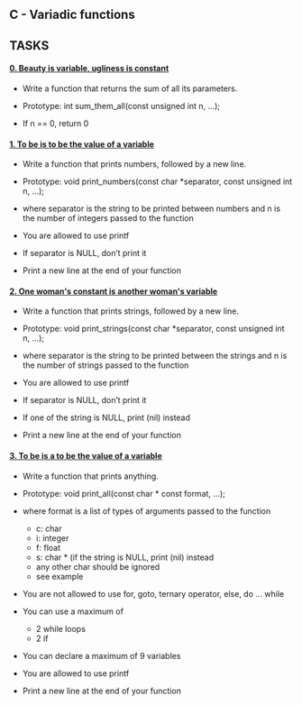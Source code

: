 ## C - Variadic functions

## TASKS

#### [0. Beauty is variable, ugliness is constant](0-sum_them_all.c)

- Write a function that returns the sum of all its parameters.

- Prototype: int sum_them_all(const unsigned int n, ...);
- If n == 0, return 0

#### [1. To be is to be the value of a variable](1-print_numbers.c)

- Write a function that prints numbers, followed by a new line.

- Prototype: void print_numbers(const char *separator, const unsigned int n, ...);
- where separator is the string to be printed between numbers
and n is the number of integers passed to the function
- You are allowed to use printf
- If separator is NULL, don’t print it
- Print a new line at the end of your function

#### [2. One woman's constant is another woman's variable](2-print_strings.c)

- Write a function that prints strings, followed by a new line.

- Prototype: void print_strings(const char *separator, const unsigned int n, ...);
- where separator is the string to be printed between the strings
and n is the number of strings passed to the function
- You are allowed to use printf
- If separator is NULL, don’t print it
- If one of the string is NULL, print (nil) instead
- Print a new line at the end of your function

#### [3. To be is a to be the value of a variable](3-print_all.c)

- Write a function that prints anything.

- Prototype: void print_all(const char * const format, ...);
- where format is a list of types of arguments passed to the function
	- c: char
	- i: integer
	- f: float
	- s: char * (if the string is NULL, print (nil) instead
	- any other char should be ignored
	- see example
- You are not allowed to use for, goto, ternary operator, else, do ... while
- You can use a maximum of
	- 2 while loops
	- 2 if
- You can declare a maximum of 9 variables
- You are allowed to use printf
- Print a new line at the end of your function

